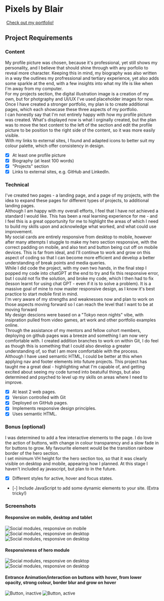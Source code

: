 # Pixels by Blair

​
[Check out my portfolio!](https://pixelsbyblair.github.io/)
​

## Project Requirements

### Content

My profile picture was chosen, because it's professional, yet still shows my personality, and I believe that should shine through with any porfolio to reveal more character. Keeping this in mind, my biography was also written in a way the outlines my profressional and tertiary experience, yet also adds some sparkle at the end, with a few insights into what my life is like when I'm away from my computer.<br>
For my projects section, the digital illustration image is a creation of my own, but for photgraphy and UI/UX I've used placeholder images for now. Once I have created a stronger portfolio, my plan is to create additional pages, which each showcase these three aspects of my portfolio.<br>
I can honestly say that I'm not entirely happy with how my profile picture was created. What's displayed now is what I orginally created, but the plan was to move the text content to the left of the section and edit the profile picture to be position to the right side of the content, so it was more easily visible.<br>
With my links to external sites, I found and adapted icons to better suit my colour palette, which offer consistency in design.

- [x] At least one profile picture
- [x] Biography (at least 100 words)
- [x] "Projects" section
- [x] Links to external sites, e.g. GitHub and LinkedIn.
      ​

### Technical

I've created two pages - a landing page, and a page of my projects, with the idea to expand these pages for different types of projects, to additional landing pages.<br>
Although I am happy with my overall efforts, I feel that I have not achieved a standard I would like. This has been a real learning experience for me - and I feel this is a great opportunity for me to highlight the areas of which I need to build my skills upon and acknowledge what worked, and what could use improvement.<br>
My social cards are entirely responsive from desktop to mobile, however after many attempts I stuggle to make my hero section responsive, with the correct padding on mobile, and also text and button being cut off on mobile devices. This is far from ideal, and I'll continue to work and grow on this aspect of coding so that I can become more efficient and develop a better understanding of break points and media queries.<br>
While I did code the project, with my own two hands, in the final step I popped my code into chatGPT at the end to try and fix this responsive error, but I could not fix the solution, and broke my code, which I then had to fix (lesson learnt for using chat GPT - even if it is to solve a problem). It is a massive goal of mine to now master responsive design, as I know it's best practice to start mobile first in mind.<br>
I'm very aware of my strengths and weaknesses now and plan to work on those aspects moving forward so I can reach the level that I want to be at moving forward<br>
My design descions were based on a "Tokyo neon nights" vibe, with insipration pulled from video games, art work and other portfolio examples online.<br>
Through the assistance of my mentors and fellow cohort members, deploying on github pages was a breeze and something I am now very comfortable with. I created addition branches to work on within Git, I do feel as though this is something that I could also develop a greater understanding of, so that I am more comfortable with the process.<br>
Although I have used semantic HTML, I could be better at this when applying nav and footer elements into future projects.
This project has taught me a great deal - highlighting what I'm capable of, and getting excited about seeing my code turned into beatuiful things, but also determined and psyched to level up my skills on areas where I need to improve.

- [x] At least 2 web pages.
- [x] Version controlled with Git
- [x] Deployed on GitHub pages.
- [x] Implements responsive design principles.
- [x] Uses semantic HTML.

### Bonus (optional)

I was determined to add a few interactive elements to the page. I do love the action of buttons, with change in colour transparency and a slow fade in for buttons to grow. My favourite element would be the transition rainbow border of the hero section.<br>
I set minimum VH height for the hero section too, so that it was clearly visible on desktop and mobile, appearing how I planned. At this stage I haven't included ay javascript, but plan to in the future.

- [x] Different styles for active, hover and focus states.
- [-] Include JavaScript to add some dynamic elements to your site. (Extra tricky!)
  ​

### Screenshots

#### Responsive on mobile, desktop and tablet

![Social modules, responsive on mobile](img/desktop-mobile.png)
![Social modules, responsive on desktop](img/desktop-social.png)
![Social modules, responsive on desktop](img/tablet-socials.png)

#### Responsivness of hero module

![Social modules, responsive on desktop](img/page2desktop.png)
![Social modules, responsive on desktop](img/page2tablet.png)

#### Entrance Animation/interaction on buttons with hover, from lower opacity, strong colour, border blur and grow on hover

![Button, inactive](img/Button-inactive.png)
![Button, active](img/Button-active.png)
